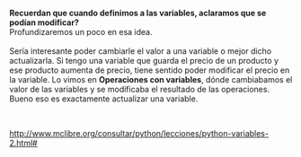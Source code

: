 **Recuerdan que cuando definimos a las variables, aclaramos que se podían modificar?**
<br>
Profundizaremos un poco en esa idea.
<br>
<br>
Sería interesante poder cambiarle el valor a una variable o mejor dicho actualizarla. Si tengo una variable que guarda el precio de un producto y ese producto aumenta de precio, tiene sentido poder modificar el precio en la variable. Lo vimos en **Operaciones con variables**, dónde cambiabamos el valor de las variables y se modificaba el resultado de las operaciones. Bueno eso es exactamente actualizar una variable.

<br>


http://www.mclibre.org/consultar/python/lecciones/python-variables-2.html#
